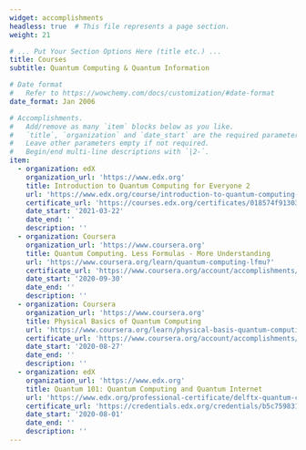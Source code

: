 ```yaml
---
widget: accomplishments
headless: true  # This file represents a page section.
weight: 21

# ... Put Your Section Options Here (title etc.) ...
title: Courses
subtitle: Quantum Computing & Quantum Information

# Date format
#   Refer to https://wowchemy.com/docs/customization/#date-format
date_format: Jan 2006

# Accomplishments.
#   Add/remove as many `item` blocks below as you like.
#   `title`, `organization` and `date_start` are the required parameters.
#   Leave other parameters empty if not required.
#   Begin/end multi-line descriptions with `|2-`.
item:
  - organization: edX
    organization_url: 'https://www.edx.org'
    title: Introduction to Quantum Computing for Everyone 2
    url: 'https://www.edx.org/course/introduction-to-quantum-computing-for-everyone-2'
    certificate_url: 'https://courses.edx.org/certificates/018574f913034d589167087bea35e253'
    date_start: '2021-03-22'
    date_end: ''
    description: ''
  - organization: Coursera
    organization_url: 'https://www.coursera.org'
    title: Quantum Computing. Less Formulas - More Understanding
    url: 'https://www.coursera.org/learn/quantum-computing-lfmu?'
    certificate_url: 'https://www.coursera.org/account/accomplishments/certificate/FR5UAA2TY5BT'
    date_start: '2020-09-30'
    date_end: ''
    description: ''
  - organization: Coursera
    organization_url: 'https://www.coursera.org'
    title: Physical Basics of Quantum Computing
    url: 'https://www.coursera.org/learn/physical-basis-quantum-computing?'
    certificate_url: 'https://www.coursera.org/account/accomplishments/certificate/7YS5WZWGYBDP'
    date_start: '2020-08-27'
    date_end: ''
    description: ''
  - organization: edX
    organization_url: 'https://www.edx.org'
    title: Quantum 101: Quantum Computing and Quantum Internet
    url: 'https://www.edx.org/professional-certificate/delftx-quantum-computing-and-quantum-internet?index=product&queryID=c0156ed4c4833336d6d3d8c30cb42318&position=1'
    certificate_url: 'https://credentials.edx.org/credentials/b5c7598312c940b994629895c132cb5a/'
    date_start: '2020-08-01'
    date_end: ''
    description: ''
---
```

